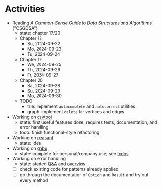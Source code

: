 # Activities

- Reading _A Common-Sense Guide to Data Structures and Algorithms_ ("CSGDSA")
    - state: chapter 17/20
    - Chapter 18
        - Su, 2024-09-22
        - Mo, 2024-09-23
        - Tu, 2024-09-24
    - Chapter 19
        - We, 2024-09-25
        - Th, 2024-09-26
        - Fr, 2024-09-27
    - Chapter 20
        - Sa, 2024-09-28
        - Su, 2024-09-29
        - Mo, 2024-09-30
    - TODO
        - trie: implement `autocomplete` and `autocorrect` utilities
        - graph: implement `delete` for vertices and edges
- Working on [csvtool](https://github.com/patrickbucher/csvtool)
    - state: first useful features done, requires tests, documentation, and
      error handling
    - todo: finish functional-style refactoring
- Working on [peasant](https://github.com/patrickbucher/peasant)
    - state: idea
- Working on [ghbu](https://github.com/patrickbucher/ghbu)
    - state: complete for personal/company use; see
      [todos](https://github.com/patrickbucher/ghbu?tab=readme-ov-file#todo)
- Working on error handling
    - state: started [Q&A](error-handling/error-handling.md) and
      [overview](error-handling/error-handling.png)
    - [ ] check existing code for patterns already applied
    - [ ] go through the documentation of `Option` and `Result` and try out every method
